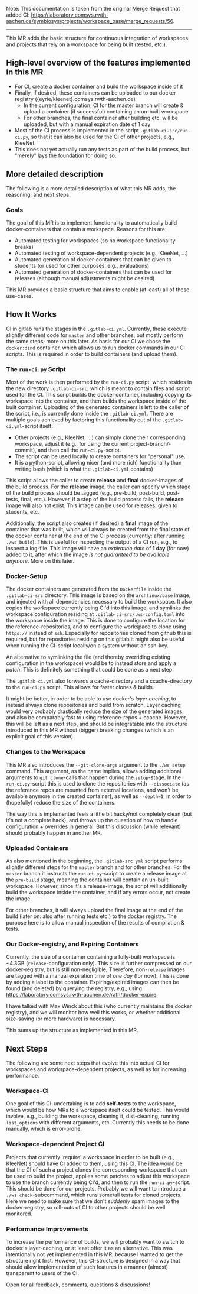 Note: This documentation is taken from the original Merge Request that added CI: https://laboratory.comsys.rwth-aachen.de/symbiosys/projects/workspace_base/merge_requests/56.

---

This MR adds the basic structure for continuous integration of workspaces and projects that rely on a workspace for being built (tested, etc.).

## High-level overview of the features implemented in this MR
* For CI, create a docker container and build the workspace inside of it
* Finally, if desired, these containers can be uploaded to our docker registry ({eyrie/kleenet}.comsys.rwth-aachen.de)
  * In the current configuration, CI for the master branch will create & upload a container (if successful) containing an un-built workspace
  * For other branches, the final container after building etc. will be uploaded, but with a manual expiration date of 1 day
* Most of the CI process is implemented in the script `.gitlab-ci-src/run-ci.py`, so that it can also be used for the CI of other projects, e.g., KleeNet
* This does not yet actually run any tests as part of the build process, but "merely" lays the foundation for doing so.

## More detailed description
The following is a more detailed description of what this MR adds, the reasoning, and next steps.

### Goals
The goal of this MR is to implement functionality to automatically build docker-containers that contain a workspace. Reasons for this are:
* Automated testing for workspaces (so no workspace functionality breaks)
* Automated testing of workspace-dependent projects (e.g., KleeNet, ...)
* Automated generation of docker-containers that can be given to students (or used for other purposes, e.g., evaluations)
* Automated generation of docker-containers that can be used for releases (although manual adjustments might be desired)

This MR provides a basic structure that aims to enable (at least) all of these use-cases.

## How It Works
CI in gitlab runs the stages in the `.gitlab-ci.yml`. Currently, these execute slightly different code for `master` and other branches, but mostly perform the same steps; more on this later. As basis for our CI we chose the `docker:dind` container, which allows us to run docker commands in our CI scripts. This is required in order to build containers (and upload them).

### The `run-ci.py` Script
Most of the work is then performed by the `run-ci.py` script, which resides in the new directory `.gitlab-ci-src`, which is meant to contain files and script used for the CI. This script builds the docker container, including copying its workspace into the container, and then builds the workspace inside of the built container. Uploading of the generated containers is left to the caller of the script, i.e., is currently done inside the `.gitlab-ci.yml`. There are multiple goals achieved by factoring this functionality out of the `.gitlab-ci.yml`-script itself:

* Other projects (e.g., KleeNet, ...) can simply clone their corresponding workspace, adjust it (e.g., for using the current project-branch/-commit), and then call the `run-ci.py`-script.
* The script can be used locally to create containers for "personal" use.
* It is a python-script, allowing nicer (and more rich) functionality than writing bash (which is what the `.gitlab-ci.yml` contains)

This script allows the caller to create **release** and **final** docker-images of the build process. For the **release** image, the caller can specify which stage of the build process should be tagged (e.g., pre-build, post-build, post-tests, final, etc.). However, if a step of the build process fails, the **release** image will also not exist. This image can be used for releases, given to students, etc.

Additionally, the script also creates (if desired) a **final** image of the container that was built, which will always be created from the final state of the docker container at the end of the CI process (currently: after running `./ws build`). This is useful for inspecting the output of a CI run, e.g., to inspect a log-file. This image will have an *expiration date* of **1 day** (for now) added to it, after which the image *is not guaranteed to be available anymore*. More on this later.

### Docker-Setup
The docker containers are generated from the `Dockerfile` inside the `.gitlab-ci-src` directory. This image is based on the `archlinux/base` image, and injected with all dependencies necessary to build the workspace. It also copies the workspace currently being CI'd into this image, and symlinks the workspace configuration residing at `.gitlab-ci-src/.ws-config.toml` into the workspace inside the image. This is done to configure the location for the reference-repositories, and to configure the workspace to clone using `https://` instead of `ssh`. Especially for repositories cloned from github this is required, but for repositories residing on this gitlab it might also be useful when running the CI-script locally/on a system without an ssh-key.

An alternative to symlinking the file (and thereby overriding existing configuration in the workspace) would be to instead store and apply a *patch*. This is definitely something that could be done as a next step.

The `.gitlab-ci.yml` also forwards a cache-directory and a ccache-directory to the `run-ci.py` script. This allows for faster clones & builds.

It might be better, in order to be able to use docker's *layer caching*, to instead always clone repositories and build from scratch. Layer caching would very probably drastically reduce the size of the generated images, and also be comparably fast to using reference-repos + ccache. However, this will be left as a next step, and should be integratable into the structure introduced in this MR without (bigger) breaking changes (which is an explicit goal of this version).

### Changes to the Workspace
This MR also introduces the `--git-clone-args` argument to the `./ws setup` command. This argument, as the name implies, allows adding additional arguments to `git clone`-calls that happen during the `setup`-stage. In the `run-ci.py`-script this is used to clone the repositories with `--dissociate` (as the reference repos are mounted from external locations, and won't be available anymore in the created container), as well as `--depth=1`, in order to (hopefully) reduce the size of the containers.

The way this is implemented feels a little bit hacky/not completely clean (but it's not a complete hack), and throws up the question of how to handle configuration + overrides in general. But this discussion (while relevant) should probably happen in another MR.

### Uploaded Containers
As also mentioned in the beginning, the `.gitlab-src.yml` script performs slightly different steps for the `master` branch and for other branches. For the `master` branch it instructs the `run-ci.py`-script to create a release image at the `pre-build` stage, meaning the container will contain an un-built workspace. However, since it's a release-image, the script will additionally build the workspace inside the container, and if any errors occur, not create the image.

For other branches, it will always upload the final image at the end of the build (later on: also after running tests etc.) to the docker registry. The purpose here is to allow manual inspection of the results of compilation & tests.

### Our Docker-registry, and Expiring Containers
Currently, the size of a container containing a fully-built workspace is ~4.3GB (`release`-configuration only). This size is further compressed on our docker-registry, but is still non-negligible; Therefore, non-`release` images are tagged with a manual expiration time of *one day* (for now). This is done by adding a label to the container. Expiring/expired images can then be found (and deleted) by querying the registry, e.g., using https://laboratory.comsys.rwth-aachen.de/rath/docker-expire.

I have talked with Max Winck about this (who currently maintains the docker registry), and we will monitor how well this works, or whether additional size-saving (or more hardware) is necessary.

This sums up the structure as implemented in this MR.

## Next Steps
The following are some next steps that evolve this into actual CI for workspaces and workspace-dependent projects, as well as for increasing performance.

### Workspace-CI
One goal of this CI-undertaking is to add **self-tests** to the workspace, which would be how MRs to a workspace itself could be tested. This would involve, e.g., building the workspace, cleaning it, dist-cleaning, running `list_options` with different arguments, etc. Currently this needs to be done manually, which is error-prone.

### Workspace-dependent Project CI
Projects that currently 'require' a workspace in order to be built (e.g., KleeNet) should have CI added to them, using this CI. The idea would be that the CI of such a project clones the corresponding workspace that can be used to build the project, applies some patches to adjust this workspace to use the branch currently being CI'd, and then to run the `run-ci.py`-script. This should be done for our projects. Probably we will want to introduce a `./ws check`-subcommand, which runs some/all tests for cloned projects. Here we need to make sure that we don't *suddenly* spam images to the docker-registry, so roll-outs of CI to other projects should be well monitored.

### Performance Improvements
To increase the performance of builds, we will probably want to switch to docker's layer-caching, or at least offer it as an alternative. This was intentionally not yet implemented in this MR, because I wanted to get the structure right first. However, this CI-structure is designed in a way that should allow implementation of such features in a manner (almost) transparent to users of the CI.

Open for all feedback, comments, questions & discussions!